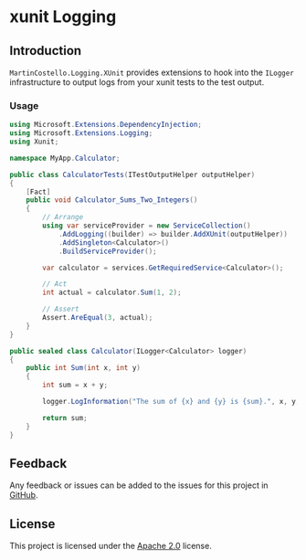 # xunit Logging

## Introduction

`MartinCostello.Logging.XUnit` provides extensions to hook into the `ILogger` infrastructure to output logs from your xunit tests to the test output.

### Usage

```csharp
using Microsoft.Extensions.DependencyInjection;
using Microsoft.Extensions.Logging;
using Xunit;

namespace MyApp.Calculator;

public class CalculatorTests(ITestOutputHelper outputHelper)
{
    [Fact]
    public void Calculator_Sums_Two_Integers()
    {
        // Arrange
        using var serviceProvider = new ServiceCollection()
            .AddLogging((builder) => builder.AddXUnit(outputHelper))
            .AddSingleton<Calculator>()
            .BuildServiceProvider();

        var calculator = services.GetRequiredService<Calculator>();

        // Act
        int actual = calculator.Sum(1, 2);

        // Assert
        Assert.AreEqual(3, actual);
    }
}

public sealed class Calculator(ILogger<Calculator> logger)
{
    public int Sum(int x, int y)
    {
        int sum = x + y;

        logger.LogInformation("The sum of {x} and {y} is {sum}.", x, y, sum);

        return sum;
    }
}
```

## Feedback

Any feedback or issues can be added to the issues for this project in [GitHub](https://github.com/martincostello/xunit-logging/issues "Issues for this project on GitHub.com").

## License

This project is licensed under the [Apache 2.0](http://www.apache.org/licenses/LICENSE-2.0.txt "The Apache 2.0 license") license.
